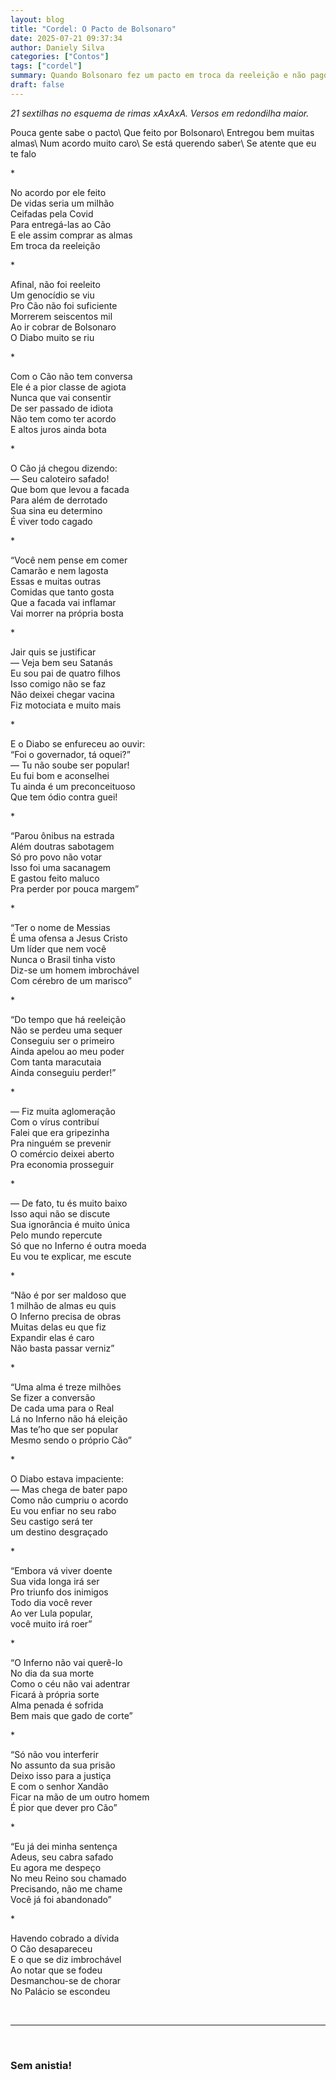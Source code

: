 ```yaml
---
layout: blog
title: "Cordel: O Pacto de Bolsonaro"
date: 2025-07-21 09:37:34
author: Daniely Silva
categories: ["Contos"]
tags: ["cordel"]
summary: Quando Bolsonaro fez um pacto em troca da reeleição e não pagou a dívida, o Cão veio cobrá-lo. 21 sextilhas no esquema de rimas xAxAxA. Versos em redondilha maior.
draft: false
---
```


*21 sextilhas no esquema de rimas xAxAxA. Versos em redondilha maior.*

<section class="poesia">
Pouca gente sabe o pacto\
Que feito por Bolsonaro\
Entregou bem muitas almas\
Num acordo muito caro\
Se está querendo saber\
Se atente que eu te falo

\*

No acordo por ele feito\
De vidas seria um milhão\
Ceifadas pela Covid\
Para entregá-las ao Cão\
E ele assim comprar as almas\
Em troca da reeleição

\*

Afinal, não foi reeleito\
Um genocídio se viu\
Pro Cão não foi suficiente\
Morrerem seiscentos mil\
Ao ir cobrar de Bolsonaro\
O Diabo muito se riu

\*

Com o Cão não tem conversa\
Ele é a pior classe de agiota\
Nunca que vai consentir\
De ser passado de idiota\
Não tem como ter acordo\
E altos juros ainda bota

\*

O Cão já chegou dizendo:\
	— Seu caloteiro safado!\
	Que bom que levou a facada\
	Para além de derrotado\
	Sua sina eu determino\
	É viver todo cagado

\*

“Você nem pense em comer\
	Camarão e nem lagosta\
	Essas e muitas outras\
	Comidas que tanto gosta\
	Que a facada vai inflamar\
	Vai morrer na própria bosta

\*

Jair quis se justificar\
	— Veja bem seu Satanás\
	Eu sou pai de quatro filhos\
	Isso comigo não se faz\
	Não deixei chegar vacina\
	Fiz motociata e muito mais

\*

E o Diabo se enfureceu ao ouvir:\
	“Foi o governador, tá oquei?”\
	— Tu não soube ser popular!\
	Eu fui bom e aconselhei\
	Tu ainda é um preconceituoso\
	Que tem ódio contra guei!

\*

“Parou ônibus na estrada\
	Além doutras sabotagem\
	Só pro povo não votar\
	Isso foi uma sacanagem\
	E gastou feito maluco\
	Pra perder por pouca margem”

\*

“Ter o nome de Messias\
	É uma ofensa a Jesus Cristo\
	Um líder que nem você\
	Nunca o Brasil tinha visto\
	Diz-se um homem imbrochável\
	Com cérebro de um marisco”

\*

“Do tempo que há reeleição\
	Não se perdeu uma sequer\
	Conseguiu ser o primeiro\
	Ainda apelou ao meu poder\
	Com tanta maracutaia\
	Ainda conseguiu perder!”

\*

— Fiz muita aglomeração\
 	Com o vírus contribuí\
 	Falei que era gripezinha\
 	Pra ninguém se prevenir\
 	O comércio deixei aberto\
 	Pra economia prosseguir

\*

— De fato, tu és muito baixo\
 	Isso aqui não se discute\
 	Sua ignorância é muito única\
 	Pelo mundo repercute\
 	Só que no Inferno é outra moeda\
 	Eu vou te explicar, me escute

\*

“Não é por ser maldoso que\
	1 milhão de almas eu quis\
	O Inferno precisa de obras\
	Muitas delas eu que fiz\
	Expandir elas é caro\
	Não basta passar verniz”

\*

“Uma alma é treze milhões\
	Se fizer a conversão\
	De cada uma para o Real\
	Lá no Inferno não há eleição\
	Mas te’ho que ser popular\
	Mesmo sendo o próprio Cão”

\*

O Diabo estava impaciente:\
	— Mas chega de bater papo\
	Como não cumpriu o acordo\
	Eu vou enfiar no seu rabo\
	Seu castigo será ter\
	um destino desgraçado

\*

“Embora vá viver doente\
	Sua vida longa irá ser\
	Pro triunfo dos inimigos\
	Todo dia você rever\
	Ao ver Lula popular,\
	você muito irá roer”

\*

“O Inferno não vai querê-lo\
	No dia da sua morte\
	Como o céu não vai adentrar\
	Ficará à própria sorte\
	Alma penada é sofrida\
	Bem mais que gado de corte”

\*

“Só não vou interferir\
	No assunto da sua prisão\
	Deixo isso para a justiça\
	E com o senhor Xandão\
	Ficar na mão de um outro homem\
	É pior que dever pro Cão”

\*

“Eu já dei minha sentença\
  Adeus, seu cabra safado\
  Eu agora me despeço\
  No meu Reino sou chamado\
  Precisando, não me chame\
	Você já foi abandonado”

\*

Havendo cobrado a dívida\
O Cão desapareceu\
E o que se diz imbrochável\
Ao notar que se fodeu\
Desmanchou-se de chorar\
No Palácio se escondeu
</section>

<br>
<hr>
<br>

### Sem anistia!
